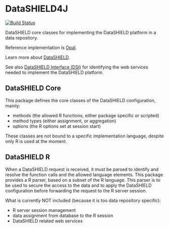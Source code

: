 # DataSHIELD4J

[![Build Status](https://travis-ci.com/obiba/datashield4j.svg?branch=master)](https://travis-ci.com/obiba/datashield4j)

DataSHIELD core classes for implementing the DataSHIELD platform in a data repository.

Reference implementation is [Opal](https://github.com/obiba/opal).

Learn more about [DataSHIELD](http://www.datashield.ac.uk/).

See also [DataSHIELD Interface (DSI)](https://github.com/datashield/DSI) for identifying the web services needed to implement the DataSHIELD platform.

## DataSHIELD Core

This package defines the core classes of the DataSHIELD configuration, mainly:

* methods (the allowed R functions, either package specific or scripted)
* method types (either assignment, or aggregation)
* options (the R options set at session start)

These classes are not bound to a specific implementation language, despite only R is used at the moment.

## DataSHIELD R

When a DataSHIELD request is received, it must be parsed to identify and resolve the function calls and the allowed language elements. This package provides a R parser, based on a subset of the R language. This parser is to be used to secure the access to the data and to apply the DataSHIELD configuration before forwarding the request to the R server session.

What is currently NOT included (because it is too data repository specific):

* R server session management
* data assignment from database to the R session
* DataSHIELD related web services
